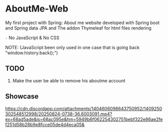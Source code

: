 # AboutMe-Web
My first project with Spring: About me website developed with Spring boot and Spring data JPA and The addon Thymeleaf for html files rendering

`-` No JavaScript & No CSS

NOTE: (JavaScript been only used in one case that is going back "window.history.back();")


## TODO
1. Make the user be able to remove his aboutme account

## Showcase
https://cdn.discordapp.com/attachments/1404606098643750952/1409250302548512998/20250824-0738-36.6003091.mp4?ex=68ad5ade&is=68ac095e&hm=5949b6f062254302751bebf322e86ae2fef251d58b28b9e8fcce05de4d4eca05&
